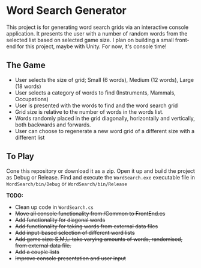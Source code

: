 # Word Search Generator
This project is for generating word search grids via an interactive console application. It presents the user with a number of random words from the selected list based on selected game size. 
I plan on building a small front-end for this project, maybe with Unity. For now, it's console time!


## The Game
- User selects the size of grid; Small (6 words), Medium (12 words), Large (18 words)
- User selects a category of words to find (Instruments, Mammals, Occupations)
- User is presented with the words to find and the word search grid
 - Grid size is relative to the number of words in the words list. 
 - Words randomly placed in the grid diagonally, horizontally and vertically, both backwards and forwards.
- User can choose to regenerate a new word grid of a different size with a different list
 

## To Play
Cone this repository or download it as a zip.
Open it up and build the project as Debug or Release.
Find and execute the `WordSearch.exe` executable file in `WordSearch/bin/Debug` or `WordSearch/bin/Release`


**TODO:**
- Clean up code in `WordSearch.cs`
- <strike>Move all console functionality from /Common to FrontEnd.cs</strike>
- <strike>Add functionality for diagonal words</strike>
- <strike>Add functionality for taking words from external data files</strike>
- <strike>Add input-based selection of different word lists</strike>
- <strike>Add game size: S,M,L: take varying amounts of words, randomised, from external data file.</strike>
- <strike>Add a couple lists</strike>
- <strike>Improve console presentation and user input</strike>

